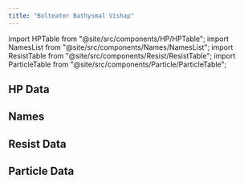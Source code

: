 ```yaml
---
title: "Bolteater Bathysmal Vishap"
---
```


import HPTable from "@site/src/components/HP/HPTable";
import NamesList from "@site/src/components/Names/NamesList";
import ResistTable from "@site/src/components/Resist/ResistTable";
import ParticleTable from "@site/src/components/Particle/ParticleTable";

## HP Data

<HPTable item_key="bolteaterbathysmalvishap" data_src="enemy" />

## Names

<NamesList item_key="bolteaterbathysmalvishap" data_src="enemy" />

## Resist Data

<ResistTable item_key="bolteaterbathysmalvishap" data_src="enemy" />

## Particle Data

<ParticleTable item_key="bolteaterbathysmalvishap" data_src="enemy" />